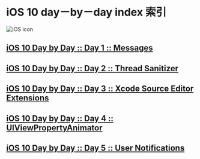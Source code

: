 # iOS 10 day－by－day index 索引

![iOS icon](http://i6.hexunimg.cn/2016-09-14/186029445.jpg)


## [iOS 10 Day by Day :: Day 1 :: Messages](https://github.com/kengsir/iOS10-day-by-day/blob/master/iOS%2010%20Day%20by%20Day%20::%20Day%201%20::%20Messages.md)

## [iOS 10 Day by Day :: Day 2 :: Thread Sanitizer](https://github.com/kengsir/iOS10-day-by-day/blob/master/iOS%2010%20Day%20by%20Day%20::%20Day%202%20::%20Thread%20Sanitizer.md)

## [iOS 10 Day by Day :: Day 3 :: Xcode Source Editor Extensions](http://www.code4app.com)

## [iOS 10 Day by Day :: Day 4 :: UIViewPropertyAnimator](http://www.code4app.com)

## [iOS 10 Day by Day :: Day 5 :: User Notifications](http://www.code4app.com)



